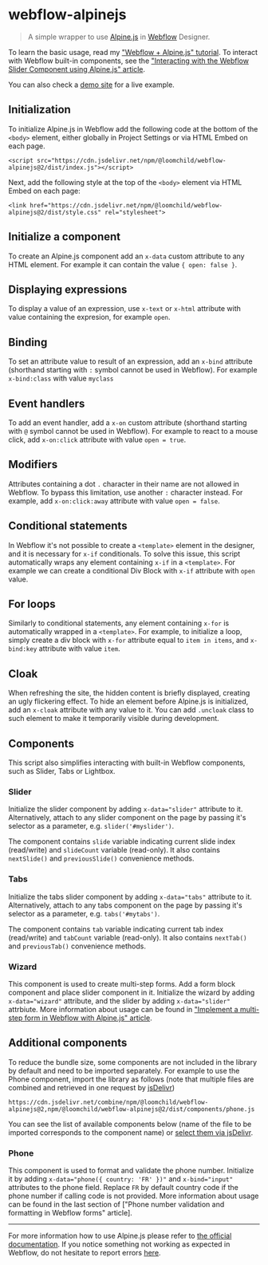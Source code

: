 # webflow-alpinejs

> A simple wrapper to use [Alpine.js](https://github.com/alpinejs/alpine) in [Webflow](https://webflow.com/) Designer.

To learn the basic usage, read my ["Webflow + Alpine.js" tutorial](https://medium.com/@jareklipski/webflow-alpine-js-d53d77e3293). To interact with Webflow built-in components, see the ["Interacting with the Webflow Slider Component using Alpine.js" article](https://medium.com/@jareklipski/interacting-with-the-webflow-slider-component-using-alpine-js-c154885feaed).

You can also check a [demo site](https://webflow.com/website/alpinejs-demo) for a live example.

## Initialization
To initialize Alpine.js in Webflow add the following code at the bottom of the `<body>` element, either globally in Project Settings or via HTML Embed on each page.

```
<script src="https://cdn.jsdelivr.net/npm/@loomchild/webflow-alpinejs@2/dist/index.js"></script>
```

Next, add the following style at the top of the `<body>` element via HTML Embed on each page:
```
<link href="https://cdn.jsdelivr.net/npm/@loomchild/webflow-alpinejs@2/dist/style.css" rel="stylesheet">
```

## Initialize a component
To create an Alpine.js component add an `x-data` custom attribute to any HTML element. For example it can contain the value `{ open: false }`.

## Displaying expressions
To display a value of an expression, use `x-text` or `x-html` attribute with value containing the expresion, for example `open`.

## Binding
To set an attribute value to result of an expression, add an `x-bind` attribute (shorthand starting with `:` symbol cannot be used in Webflow). For example `x-bind:class` with value `myclass`

## Event handlers
To add an event handler, add a `x-on` custom attribute (shorthand starting with `@` symbol cannot be used in Webflow). For example to react to a mouse click, add `x-on:click` attribute with value `open = true`.

## Modifiers
Attributes containing a dot `.` character in their name are not allowed in Webflow. To bypass this limitation, use another `:` character instead. For example, add `x-on:click:away` attribute with value `open = false`.

## Conditional statements
In Webflow it's not possible to create a `<template>` element in the designer, and it is necessary for `x-if` conditionals. To solve this issue, this script automatically wraps any element containing `x-if` in a `<template>`. For example we can create a conditional Div Block with `x-if` attribute with `open` value.

## For loops
Similarly to conditional statements, any element containing `x-for` is automatically wrapped in a `<template>`. For example, to initialize a loop, simply create a div block with `x-for` attribute equal to `item in items`, and `x-bind:key` attribute with value `item`.

## Cloak
When refreshing the site, the hidden content is briefly displayed, creating an ugly flickering effect. To hide an element before Alpine.js is initialized, add an `x-cloak` attribute with any value to it. You can add `.uncloak` class to such element to make it temporarily visible during development.

## Components

This script also simplifies interacting with built-in Webflow components, such as Slider, Tabs or Lightbox.

### Slider

Initialize the slider component by adding `x-data="slider"` attribute to it. Alternatively, attach to any slider component on the page by passing it's selector as a parameter, e.g. `slider('#myslider')`.

The component contains `slide` variable indicating current slide index (read/write) and `slideCount` variable (read-only). It also contains `nextSlide()` and `previousSlide()` convenience methods.

### Tabs

Initialize the tabs slider component by adding `x-data="tabs"` attribute to it. Alternatively, attach to any tabs component on the page by passing it's selector as a parameter, e.g. `tabs('#mytabs')`.

The component contains `tab` variable indicating current tab index (read/write) and `tabCount` variable (read-only). It also contains `nextTab()` and `previousTab()` convenience methods.

### Wizard

This component is used to create multi-step forms. Add a form block component and place slider component in it. Initialize the wizard by adding `x-data="wizard"` attribute, and the slider by adding `x-data="slider"` attrbiute. More information about usage can be found in ["Implement a multi-step form in Webflow with Alpine.js" article](https://medium.com/webflow-sprinkles/implement-a-multi-step-form-in-webflow-with-alpine-js-2ec1a5308a6a).  

## Additional components

To reduce the bundle size, some components are not included in the library by default and need to be imported separately. For example to use the Phone component, import the library as follows (note that multiple files are combined and retrieved in one request by [jsDelivr](https://www.jsdelivr.com/features))

```
https://cdn.jsdelivr.net/combine/npm/@loomchild/webflow-alpinejs@2,npm/@loomchild/webflow-alpinejs@2/dist/components/phone.js
```

You can see the list of available components below (name of the file to be imported corresponds to the component name) or [select them via jsDelivr](https://www.jsdelivr.com/package/npm/@loomchild/webflow-alpinejs?path=dist%2Fcomponents).

### Phone

This component is used to format and validate the phone number. Initialize it by adding `x-data="phone({ country: 'FR' })"` and `x-bind="input"` attributes to the phone field. Replace `FR` by default country code if the phone number if calling code is not provided. More information about usage can be found in the last section of ["Phone number validation and formatting in Webflow forms" article].

---
For more information how to use Alpine.js please refer to [the official documentation](http://alpinejs.dev/). If you notice something not working as expected in Webflow, do not hesitate to report errors [here](https://github.com/loomchild/webflow-alpinejs/issues).
